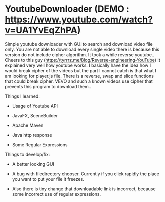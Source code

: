 # YoutubeDownloader (DEMO : https://www.youtube.com/watch?v=UA1YvEqZhPA)
Simple youtube downloader with GUI to search and download video file only. You are not able to download every single video there is because
this version do not include cipher algorithm. It took a while reverse youtube.. Cheers to this guy (https://tyrrrz.me/Blog/Reverse-engineering-YouTube)
It explained very well how youtube works. I basically have the idea how I would break cipher of the videos but the part I cannot catch is 
that what I am looking for player.js file. There is a reverse, swap and slice functions that could break cipher. VEVO and such a known videos 
use cipher that prevents this program to download them.. 

Things I learned:

- Usage of Youtube API

- JavaFX, SceneBuilder

- Apache Maven

- Java http response

- Some Regular Expressions

Things to develop/fix:

- A better looking GUI

- A bug with filedirectory chooser. Currently if you click rapidly the place you want to put your file it freezes.

- Also there is tiny change that downloadable link is incorrect, because some incorrect use of regular expressions.
